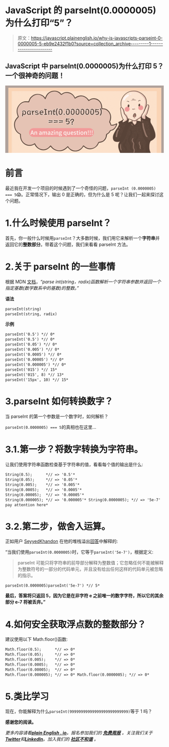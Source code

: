 # JavaScript 的 parseInt(0.0000005)为什么打印“5”？

> 原文：<https://javascript.plainenglish.io/why-is-javascripts-parseint-0-0000005-5-eb9e2432f1b0?source=collection_archive---------1----------------------->

## JavaScript 中 parseInt(0.0000005)为什么打印 5？一个很神奇的问题！

![](img/04ea54b52638cb5476f1ae4736f040e9.png)

# 前言

最近我在开发一个项目的时候遇到了一个奇怪的问题，`parseInt (0.0000005) === 5`😱。正常情况下，输出 0 是正确的，但为什么是 5 呢？让我们一起来探讨这个问题。

# 1.什么时候使用 parseInt？

首先，你一般什么时候用`parseInt`？大多数时候，我们用它来解析一个**字符串**并返回它的**整数部分**。带着这个问题，我们来看看 parseInt 方法。

# 2.关于 parseInt 的一些事情

根据 MDN [文档](https://developer.mozilla.org/en-US/docs/Web/JavaScript/Reference/Global_Objects/parseInt)，*“parse int(string，radix)函数解析一个字符串参数并返回一个指定基数(数学数系中的基数)的整数。”*

**语法**

```
parseInt(string)
parseInt(string, radix)
```

**示例**

```
parseInt('0.5') *// 0*
parseInt('0.5') *// 0*
parseInt('0.05') *// 0*
parseInt('0.005') *// 0*
parseInt('0.0005') *// 0*
parseInt('0.00005') *// 0*
parseInt('0.000005') *// 0*
parseInt('015') *// 15*
parseInt('015', 8) *// 13*
parseInt('15px', 10) *// 15*
```

# 3.parseInt 如何转换数字？

当 parseInt 的第一个参数是一个数字时，如何解析？

`parseInt(0.0000005) === 5`的真相也在这里...

# 3.1.第一步？将数字转换为字符串。

让我们使用字符串函数检查基于字符串的值，看看每个值的输出是什么:

```
String(0.5);      *// => '0.5'*
String(0.05);     *// => '0.05'*
String(0.005);    *// => '0.005'*
String(0.0005);   *// => '0.0005'* 
String(0.00005);  *// => '0.00005'*
String(0.000005); *// => '0.000005'* String(0.0000005); *// => '5e-7' pay attention here*
```

# 3.2.第二步，做舍入运算。

正如用户 [SeyyedKhandon](https://stackoverflow.com/users/12666332/seyyedkhandon) 在他的堆栈溢出[回答](https://stackoverflow.com/questions/69613606/why-does-javascripts-parseint0-0000005-print-5)中解释的:

“当我们使用`parseInt(0.0000005)`时，它等于`parseInt('5e-7')`，根据定义:

> parseInt 可能只将字符串的前导部分解释为整数值；它忽略任何不能被解释为整数符号的一部分的代码单元，并且没有给出任何这样的代码单元被忽略的指示。

```
parseInt(0.0000005)parseInt('5e-7') *// 5*
```

**最后，答案将只返回 5，因为它是在非字符 e 之前唯一的数字字符，所以它的其余部分 e-7 将被丢弃。”**

# 4.如何安全获取浮点数的整数部分？

建议使用以下 Math.floor()函数:

```
Math.floor(0.5);      *// => 0*
Math.floor(0.05);     *// => 0*
Math.floor(0.005);    *// => 0*
Math.floor(0.0005);   *// => 0*
Math.floor(0.00005);  *// => 0*
Math.floor(0.000005); *// => 0* Math.floor(0.0000005); *// => 0*
```

# 5.类比学习

现在，你能解释为什么`parseInt(99999999999999999999999999)`等于 1 吗？

**感谢您的阅读。**

*更多内容请看*[***plain English . io***](https://plainenglish.io/)*。报名参加我们的* [***免费周报***](http://newsletter.plainenglish.io/) *。关注我们关于*[***Twitter***](https://twitter.com/inPlainEngHQ)*和*[***LinkedIn***](https://www.linkedin.com/company/inplainenglish/)*。加入我们的* [***社区不和谐***](https://discord.gg/GtDtUAvyhW) *。*